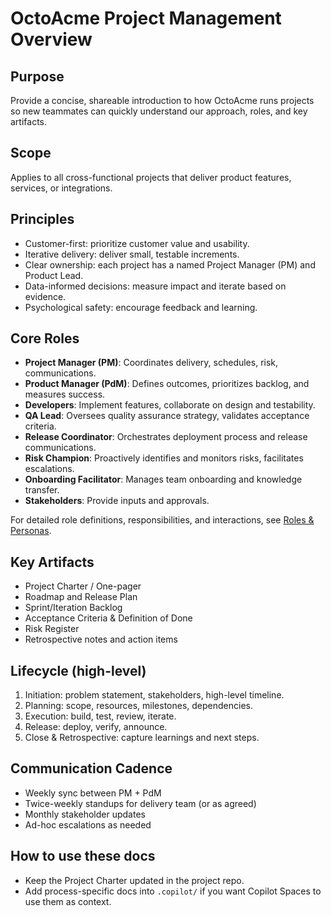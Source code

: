 # OctoAcme Project Management Overview

## Purpose
Provide a concise, shareable introduction to how OctoAcme runs projects so new teammates can quickly understand our approach, roles, and key artifacts.

## Scope
Applies to all cross-functional projects that deliver product features, services, or integrations.

## Principles
- Customer-first: prioritize customer value and usability.
- Iterative delivery: deliver small, testable increments.
- Clear ownership: each project has a named Project Manager (PM) and Product Lead.
- Data-informed decisions: measure impact and iterate based on evidence.
- Psychological safety: encourage feedback and learning.

## Core Roles
- **Project Manager (PM)**: Coordinates delivery, schedules, risk, communications.
- **Product Manager (PdM)**: Defines outcomes, prioritizes backlog, and measures success.
- **Developers**: Implement features, collaborate on design and testability.
- **QA Lead**: Oversees quality assurance strategy, validates acceptance criteria.
- **Release Coordinator**: Orchestrates deployment process and release communications.
- **Risk Champion**: Proactively identifies and monitors risks, facilitates escalations.
- **Onboarding Facilitator**: Manages team onboarding and knowledge transfer.
- **Stakeholders**: Provide inputs and approvals.

For detailed role definitions, responsibilities, and interactions, see [Roles & Personas](octoacme-roles-and-personas.md).

## Key Artifacts
- Project Charter / One-pager
- Roadmap and Release Plan
- Sprint/Iteration Backlog
- Acceptance Criteria & Definition of Done
- Risk Register
- Retrospective notes and action items

## Lifecycle (high-level)
1. Initiation: problem statement, stakeholders, high-level timeline.
2. Planning: scope, resources, milestones, dependencies.
3. Execution: build, test, review, iterate.
4. Release: deploy, verify, announce.
5. Close & Retrospective: capture learnings and next steps.

## Communication Cadence
- Weekly sync between PM + PdM
- Twice-weekly standups for delivery team (or as agreed)
- Monthly stakeholder updates
- Ad-hoc escalations as needed

## How to use these docs
- Keep the Project Charter updated in the project repo.
- Add process-specific docs into `.copilot/` if you want Copilot Spaces to use them as context.
